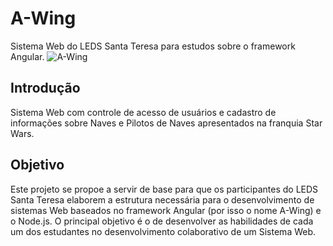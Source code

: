 # A-Wing
Sistema Web do LEDS Santa Teresa para estudos sobre o framework Angular.
![A-Wing](https://vignette.wikia.nocookie.net/pt.starwars/images/8/8d/A-wing_DICE.png/revision/latest?cb=20180116223039)

## Introdução
Sistema Web com controle de acesso de usuários e cadastro de informações sobre Naves e Pilotos de Naves apresentados na franquia Star Wars.

## Objetivo
Este projeto se propoe a servir de base para que os participantes do LEDS Santa Teresa elaborem a estrutura necessária para o desenvolvimento de sistemas Web baseados no framework Angular (por isso o nome A-Wing) e o Node.js.
O principal objetivo é o de desenvolver as habilidades de cada um dos estudantes no desenvolvimento colaborativo de um Sistema Web.

